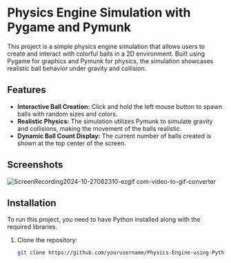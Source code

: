 # Physics Engine Simulation with Pygame and Pymunk

This project is a simple physics engine simulation that allows users to create and interact with colorful balls in a 2D environment. Built using Pygame for graphics and Pymunk for physics, the simulation showcases realistic ball behavior under gravity and collision.

## Features

- **Interactive Ball Creation:** Click and hold the left mouse button to spawn balls with random sizes and colors.
- **Realistic Physics:** The simulation utilizes Pymunk to simulate gravity and collisions, making the movement of the balls realistic.
- **Dynamic Ball Count Display:** The current number of balls created is shown at the top center of the screen.

## Screenshots

![ScreenRecording2024-10-27082310-ezgif com-video-to-gif-converter](https://github.com/user-attachments/assets/03b2610a-1a23-4b4b-8d1e-de18628123d1)  <!-- Replace with an actual screenshot -->

## Installation

To run this project, you need to have Python installed along with the required libraries.

1. Clone the repository:
   ```bash
   git clone https://github.com/yourusername/Physics-Engine-using-Python-and-Pymunk.git

